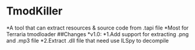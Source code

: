 # TmodKiller
*A tool that can extract resources &amp; source code from .tapi file
*Most for Terraria tmodloader 
##Changes
  *v1.0:
  *1.Add support for extracting .png and .mp3 file
  *2.Extract .dll file that need use ILSpy to decompile
